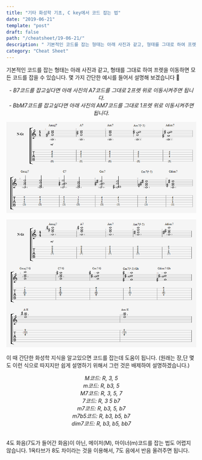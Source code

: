```yaml
---
title: "기타 화성학 기초, C key에서 코드 잡는 법"
date: "2019-06-21"
template: "post"
draft: false
path: "/cheatsheet/19-06-21/"
description: " 기본적인 코드를 잡는 형태는 아래 사진과 같고, 형태를 그대로 하여 프렛을 이동하면 모든 코드를 잡을 수 있습니다. 몇 가지 간단한 예시를 들어서 설명해 보겠습니다."
category: "Cheat Sheet"
---
```


 기본적인 코드를 잡는 형태는 아래 사진과 같고, 형태를 그대로 하여 프렛을 이동하면 모든 코드를 잡을 수 있습니다. 몇 가지 간단한 예시를 들어서 설명해 보겠습니다 🎸

<center><i>- B7코드를 잡고싶다면 아래 사진의 A7코드를 그대로 2프렛 위로 이동시켜주면 됩니다.</i></br>
<i>- BbM7코드를 잡고싶다면 아래 사진의 AM7코드를 그대로 1프렛 위로 이동시켜주면 됩니다.</i>
</center>

![img](../img/19-06-21-1.png)

![img](../img/19-06-21-2.png)

이 때 간단한 화성학 지식을 알고있으면 코드를 잡는데 도움이 됩니다. (원래는 장,단 몇도 이런 식으로 따지지만 쉽게 설명하기 위해서 그런 것은 배제하여 설명하겠습니다.)

<center><i>M코드: R, 3, 5</i></br>
<i>m코드: R, b3, 5</i></br>
<i>M7코드: R, 3, 5, 7</i></br>
<i>7코드: R, 3 5 b7</i></br>
<i>m7코드: R, b3, 5, b7</i></br>
<i>m7b5코드: R, b3, b5, b7</i></br>
<i>dim7코드: R, b3, b5, bb7</i></br></center>

</br>4도 화음(7도가 들어간 화음)이 아닌, 메이저(M), 마이너(m)코드를 잡는 법도 어렵지 않습니다. 1옥타브가 8도 차이라는 것을 이용해서, 7도 음에서 반음 올려주면 됩니다.